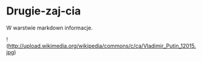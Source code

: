 Drugie-zaj-cia
==============

W warstwie markdown informacje.

!(http://upload.wikimedia.org/wikipedia/commons/c/ca/Vladimir_Putin_12015.jpg)
